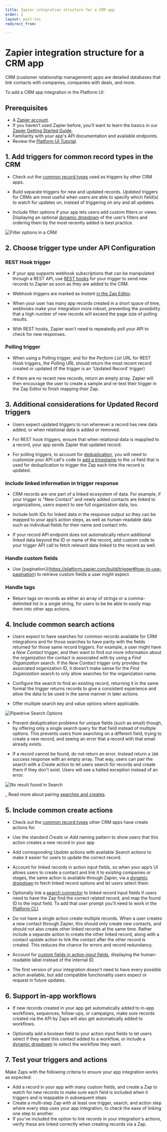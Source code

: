 ```yaml
---
title: Zapier integration structure for a CRM app
order: 2
layout: post-toc
redirect_from: 

---
```


# Zapier integration structure for a CRM app

CRM (customer relationship management) apps are detailed databases that link contacts with companies, companies with deals, and more. 

To add a CRM app integration in the Platform UI:

## Prerequisites 

- A [Zapier account](https://zapier.com/sign-up).
- If you haven’t used Zapier before, you'll want to learn the basics in our [Zapier Getting Started Guide](https://zapier.com/learn/zapier-quick-start-guide/).
- Familiarity with your app's API documentation and available endpoints.
- Review the [Platform UI Tutorial](https://platform.zapier.com/quickstart/ui-tutorial). 

## 1. Add triggers for common record types in the CRM

- Check out the [common record types](https://platform.zapier.com/build/recommended-integration-features#crm-customer-relationship-management) used as triggers by other CRM apps. 

- Build separate triggers for new and updated records. _Updated_ triggers for CRMs are most useful when users are able to specify which field(s) to watch for updates on, instead of triggering on any and all updates.

- Include filter options if your app lets users add custom filters or views. Displaying an optional [dynamic dropdown](https://platform.zapier.com/build/input-designer#dynamic-dropdown) of the user’s filters and ordering them by the most recently added is best practice. 

![Filter options in a CRM](https://cdn.zappy.app/6bb177088b4a484c7b72842a05177d5b.png)

## 2. Choose trigger type under API Configuration

### REST Hook trigger

- If your app supports webhook subscriptions that can be manipulated through a REST API, use [REST hooks](https://platform.zapier.com/build/trigger#rest-hook-trigger) for your trigger to send new records to Zapier as soon as they are added to the CRM.  

- Webhook triggers are marked as _Instant_ [in the Zap Editor](https://cdn.zappy.app/6b696dfaf34664b181b6df651067cfd3.png).  

- When your user has many app records created in a short space of time, webhooks make your integration more robust, preventing the possibility that a high number of new records will exceed the page size of polling results. 

- With REST hooks, Zapier won't need to repeatedly poll your API to check for new responses.

### Polling trigger

- When using a Polling trigger, and for the _Perform List_ URL for REST Hook triggers, the Polling URL should return the most recent record created or updated (if the trigger is an 'Updated Record' trigger)

- If there are no recent new records, return an empty array. Zapier will then encourage the user to create a sample and re-test their trigger in the Zap Editor to finish mapping their Zap.

## 3. Additional considerations for Updated Record triggers

- Users expect updated triggers to run whenever a record has new data added, or when relational data is added or removed. 

- For REST hook triggers, ensure that when relational data is reapplied to a record, your app sends Zapier that updated record.

- For polling triggers, to account for [deduplication](https://platform.zapier.com/build/dedupe), you will need to customize your API call's code to [add a timestamp](https://platform.zapier.com/build/dedupe#custom-or-multiple-id-fields) to the `id` field that is used for deduplication to trigger the Zap each time the record is updated.

### Include linked information in trigger response

- CRM records are one part of a linked ecosystem of data. For example, if your trigger is "New Contact" and newly added contacts are linked to organizations, users expect to see full organization data, too.

- Include both IDs for linked data in the response output so they can be mapped to your app’s action steps, as well as human-readable data such as individual fields for their name and contact info.

- If your record API endpoint does not automatically return additional linked data beyond the ID or name of the record, add custom code to your trigger API call to fetch relevant data linked to the record as well.

### Handle custom fields

- Use [pagination]((https://platform.zapier.com/build/trigger#how-to-use-pagination) to retrieve custom fields a user might expect.

### Handle tags

- Return tags on records as either an array of strings or a comma-delimited list in a single string, for users to be be able to easily map them into other app actions.

## 4. Include common search actions

- Users expect to have searches for common records available for CRM integrations and for those searches to have parity with the fields returned for those same record triggers. For example, a user might have a _New Contact_ trigger, and then want to find out more information about the organization the contact is associated with by using a _Find Organization_ search. If the _New Contact_ trigger only provides the associated organization ID, it doesn’t make sense for the _Find Organization_ search to only allow searches for the organization name.

- Configure the search to find an existing record, returning it in the same format the trigger returns records to give a consistent experience and allow the data to be used in the same manner in later actions.

- Offer multiple search key and value options where applicable. 

![Pipedrive Search Options](https://cdn.zappy.app/8b3b564da528667a3b0fc57fb105edfa.gif)

- Prevent deduplication problems for unique fields (such as email) though, by offering only a single search query for that field instead of multiple options. This prevents users from searching on a different field, trying to create a new record, and seeing an error that a record with that email already exists.

- If a record cannot be found, do not return an error. Instead return a `200` success response with an empty array. That way, users can pair the search with a _Create_ action to let users search for records and create them if they don't exist. Users will see a halted exception instead of an error. 

![No result found in Search](https://cdn.zappy.app/5e0bd80c41a78719f140e2382454cf99.gif)

_ Read more about pairing [searches and creates](https://platform.zapier.com/build/search-create-action).

## 5. Include common create actions

- Check out the [common record types](https://platform.zapier.com/build/recommended-integration-features#crm-customer-relationship-management) other CRM apps have create actions for.  

- Use the standard _Create_ or _Add_ naming pattern to show users that this action creates a new record in your app

- Add corresponding _Update_ actions with available _Search_ actions to make it easier for users to update the correct record. 

- Account for linked records in action input fields, so when your app’s UI allows users to create a contact and link it to existing companies or stages, the same action is available through Zapier, via a [dynamic dropdown](https://platform.zapier.com/build/input-designer#dynamic-dropdown) to fetch linked record options and let users select them. 

- Optionally link a [search connector](https://cdn.zappy.app/103626b1313602fa33c33711ed44ff56.png) to linked record input fields if users need to have the Zap find the correct related record, and map the found ID to the input field. To add that user prompt you'll need to work in the [Platform CLI](https://github.com/zapier/zapier-platform/blob/main/packages/cli/README.md#search-powered-fields). 

- Do not have a single action create multiple records. When a user creates a new contact through Zapier, this should only create new contacts, and should not also create other linked records at the same time. Rather include a separate action to create the other linked record, along with a contact update action to link the contact after the other record is created. This reduces the chance for errors and record redundancy.

- Account for [custom fields in action input fields](https://platform.zapier.com/build/dynamic-field), displaying the human-readable label instead of the internal ID.   

- The first version of your integration doesn't need to have every possible action available, but add compatible functionality users expect or request in future updates. 

## 6. Support in-app workflows

- If new records created in your app get automatically added to in-app workflows, sequences, follow-ups, or campaigns, make sure records created via the API by Zaps will also get automatically added to workflows. 

- Optionally add a boolean field to your action input fields to let users select if they want this contact added to a workflow, or include a [dynamic dropdown](https://platform.zapier.com/build/input-designer#dynamic-dropdown) to select the workflow they want.

## 7. Test your triggers and actions

Make Zaps with the following criteria to ensure your app integration works as expected:

- Add a record in your app with many custom fields, and create a Zap to watch for new records to make sure each field is included when it triggers and is mappable in subsequent steps
- Create a multi-step Zap with at least one trigger, search, and action step where every step uses your app integration, to check the ease of linking one step to another.
- If you've included the option to link records in your integration's actions, verify these are linked correctly when creating records via a Zap.